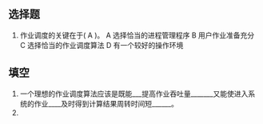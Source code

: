 ## 选择题

1. 作业调度的关键在于( A )。
A  选择恰当的进程管理程序    B  用户作业准备充分
C  选择恰当的作业调度算法    D  有一个较好的操作环境


## 填空

1. 一个理想的作业调度算法应该是既能___提高作业吞吐量_______又能使进入系统的作业____及时得到计算结果周转时间短______。
2. 
